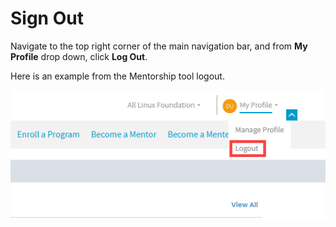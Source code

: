 # Sign Out

Navigate to the top right corner of the main navigation bar, and from **My Profile** drop down, click **Log Out**.

Here is an example from the Mentorship tool logout.

![Log Out](../.gitbook/assets/log-out-screen.png)

 





